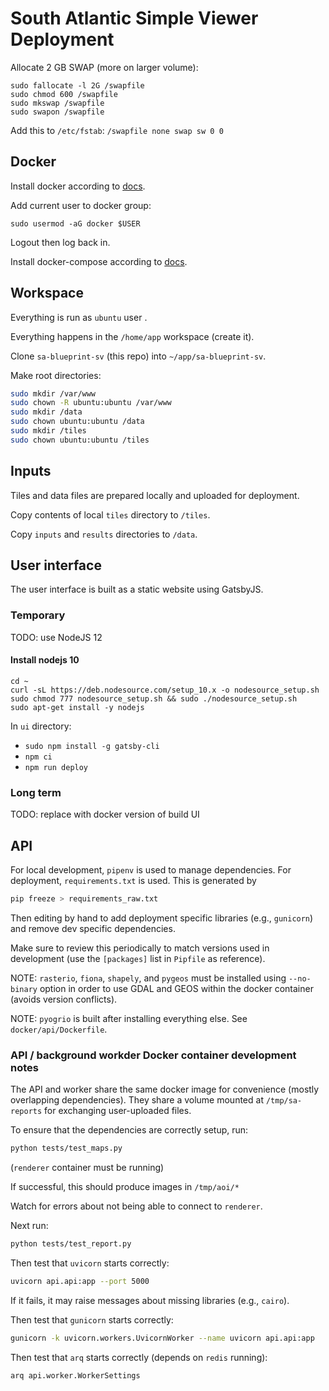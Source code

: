 # South Atlantic Simple Viewer Deployment

Allocate 2 GB SWAP (more on larger volume):

```
sudo fallocate -l 2G /swapfile
sudo chmod 600 /swapfile
sudo mkswap /swapfile
sudo swapon /swapfile
```

Add this to `/etc/fstab`: `/swapfile none swap sw 0 0`

## Docker

Install docker according to [docs](https://docs.docker.com/engine/install/ubuntu).

Add current user to docker group:

```
sudo usermod -aG docker $USER
```

Logout then log back in.

Install docker-compose according to [docs](https://docs.docker.com/compose/install/#install-compose-on-linux-systems).

## Workspace

Everything is run as `ubuntu` user .

Everything happens in the `/home/app` workspace (create it).

Clone `sa-blueprint-sv` (this repo) into `~/app/sa-blueprint-sv`.

Make root directories:

```bash
sudo mkdir /var/www
sudo chown -R ubuntu:ubuntu /var/www
sudo mkdir /data
sudo chown ubuntu:ubuntu /data
sudo mkdir /tiles
sudo chown ubuntu:ubuntu /tiles
```

## Inputs

Tiles and data files are prepared locally and uploaded for deployment.

Copy contents of local `tiles` directory to `/tiles`.

Copy `inputs` and `results` directories to `/data`.

## User interface

The user interface is built as a static website using GatsbyJS.

### Temporary

TODO: use NodeJS 12

#### Install nodejs 10

```
cd ~
curl -sL https://deb.nodesource.com/setup_10.x -o nodesource_setup.sh
sudo chmod 777 nodesource_setup.sh && sudo ./nodesource_setup.sh
sudo apt-get install -y nodejs
```

In `ui` directory:

- `sudo npm install -g gatsby-cli`
- `npm ci`
- `npm run deploy`

### Long term

TODO: replace with docker version of build UI

## API

For local development, `pipenv` is used to manage dependencies. For deployment,
`requirements.txt` is used. This is generated by

```bash
pip freeze > requirements_raw.txt
```

Then editing by hand to add deployment specific libraries (e.g., `gunicorn`) and remove
dev specific dependencies.

Make sure to review this periodically to match versions used in development
(use the `[packages]` list in `Pipfile` as reference).

NOTE: `rasterio`, `fiona`, `shapely`, and `pygeos` must be installed using `--no-binary` option in order to use GDAL and GEOS within the docker container (avoids version
conflicts).

NOTE: `pyogrio` is built after installing everything else. See `docker/api/Dockerfile`.

### API / background workder Docker container development notes

The API and worker share the same docker image for convenience (mostly overlapping dependencies).
They share a volume mounted at `/tmp/sa-reports` for exchanging user-uploaded files.

To ensure that the dependencies are correctly setup, run:

```bash
python tests/test_maps.py
```

(`renderer` container must be running)

If successful, this should produce images in `/tmp/aoi/*`

Watch for errors about not being able to connect to `renderer`.

Next run:

```bash
python tests/test_report.py
```

Then test that `uvicorn` starts correctly:

```bash
uvicorn api.api:app --port 5000
```

If it fails, it may raise messages about missing libraries (e.g., `cairo`).

Then test that `gunicorn` starts correctly:

```bash
gunicorn -k uvicorn.workers.UvicornWorker --name uvicorn api.api:app
```

Then test that `arq` starts correctly (depends on `redis` running):

```bash
arq api.worker.WorkerSettings
```
